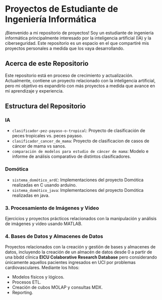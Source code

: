 # Proyectos de Estudiante de Ingeniería Informática

¡Bienvenido a mi repositorio de proyectos! Soy un estudiante de ingeniería informática principalmente interesado por la inteligencia artificial (IA) y la ciberseguridad. Este repositorio es un espacio en el que compartiré mis proyectos personales a medida que los vaya desarrollando.

## Acerca de este Repositorio

Este repositorio está en proceso de crecimiento y actualización. Actualmente, contiene un proyecto relacionado con la inteligencia artificial, pero mi objetivo es expandirlo con más proyectos a medida que avance en mi aprendizaje y experiencia.

## Estructura del Repositorio

### IA
- `clasificador-pez-payaso-o-tropical`: Proyecto de clasificación de peces tropicales vs. peces payaso.
- `clasificador_cancer_de_mama`: Proyecto de clasificacion de casos de cáncer de mama vs sanos.
- `comparación de modelos para estudio de cáncer de mama`: Modelo e informe de análisis comparativo de distintos clasificadores.
### Domótica
- `sistema_domótico_ardC`: Implementaciones del proyecto Domótica realizadas en C usando arduino.
- `sistema_domótico_java`: Implementaciones del proyecto Domótica realizadas en java.

### 3. Procesamiento de Imágenes y Vídeo
Ejercicios y proyectos prácticos relacionados con la manipulación y análisis de imágenes y vídeo usando MATLAB.

### 4. Bases de Datos y Almacenes de Datos
Proyectos relacionados con la creación y gestión de bases y almacenes de datos, incluyendo la creación de un almacén de datos desde 0 a partir de una bbdd clínica **EICU Colaborative Research Database** pero considerando únicamente aquellos pacientes ingresados en UCI por problemas cardiovasculares. Mediante los hitos:
- Modelos físicos y lógicos.
- Procesos ETL.
- Creación de cubos MOLAP y consultas MDX.
- Reporting.






